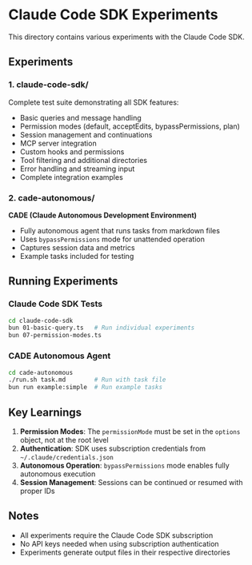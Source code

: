 # Claude Code SDK Experiments

This directory contains various experiments with the Claude Code SDK.

## Experiments

### 1. claude-code-sdk/
Complete test suite demonstrating all SDK features:
- Basic queries and message handling
- Permission modes (default, acceptEdits, bypassPermissions, plan)
- Session management and continuations
- MCP server integration
- Custom hooks and permissions
- Tool filtering and additional directories
- Error handling and streaming input
- Complete integration examples

### 2. cade-autonomous/
**CADE (Claude Autonomous Development Environment)**
- Fully autonomous agent that runs tasks from markdown files
- Uses `bypassPermissions` mode for unattended operation
- Captures session data and metrics
- Example tasks included for testing

## Running Experiments

### Claude Code SDK Tests
```bash
cd claude-code-sdk
bun 01-basic-query.ts   # Run individual experiments
bun 07-permission-modes.ts
```

### CADE Autonomous Agent
```bash
cd cade-autonomous
./run.sh task.md        # Run with task file
bun run example:simple  # Run example tasks
```

## Key Learnings

1. **Permission Modes**: The `permissionMode` must be set in the `options` object, not at the root level
2. **Authentication**: SDK uses subscription credentials from `~/.claude/credentials.json`
3. **Autonomous Operation**: `bypassPermissions` mode enables fully autonomous execution
4. **Session Management**: Sessions can be continued or resumed with proper IDs

## Notes

- All experiments require the Claude Code SDK subscription
- No API keys needed when using subscription authentication
- Experiments generate output files in their respective directories